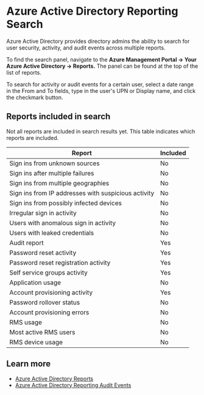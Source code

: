 <properties
	pageTitle="Azure Active Directory Reporting Search"
	description="How to search your Azure Active Directory's security, activity and audit reports"
	services="active-directory"
	documentationCenter=""
	authors="kenhoff"
	manager="mbaldwin"
	editor=""/>

<tags
	ms.service="active-directory"
	ms.date="09/29/2015"
	wacn.date=""/>

# Azure Active Directory Reporting Search

Azure Active Directory provides directory admins the ability to search for user security, activity, and audit events across multiple reports.

To find the search panel, navigate to the **Azure Management Portal -> Your Azure Active Directory -> Reports.** The panel can be found at the top of the list of reports.

To search for activity or audit events for a certain user, select a date range in the From and To fields, type in the user's UPN or Display name, and click the checkmark button.

## Reports included in search

Not all reports are included in search results yet. This table indicates which reports are included.

<!-- deleted by customization
Report                                              | Included
--------------------------------------------------- | --------
Sign ins from unknown sources                       | No
Sign ins after multiple failures                    | No
Sign ins from multiple geographies                  | No
Sign ins from IP addresses with suspicious activity | No
Sign ins from possibly infected devices             | No
Irregular sign in activity                          | No
Users with anomalous sign in activity               | No
Users with leaked credentials                       | No
Audit report                                        | Yes
Password reset activity                             | Yes
Password reset registration activity                | Yes
Self service groups activity                        | Yes
Application usage                                   | No
Account provisioning activity                       | Yes
Password rollover status                            | No
Account provisioning errors                         | No
RMS usage                                           | No
Most active RMS users                               | No
RMS device usage                                    | No

-->
<!-- keep by customization: begin -->
|	Report											  	|	Included			|
|	------												|	--------			|
|	Sign ins from unknown sources						|	No 					|
|	Sign ins after multiple failures					|	No 					|
|	Sign ins from multiple geographies					|	No 					|
|	Sign ins from IP addresses with suspicious activity	|	No 					|
|	Sign ins from possibly infected devices				|	No 					|
|	Irregular sign in activity							|	No 					|
|	Users with anomalous sign in activity				|	No 					|
|	Users with leaked credentials						|	No 					|
|	Audit report										|	Yes					|
|	Password reset activity								|	Yes					|
|	Password reset registration activity				|	Yes					|
|	Self service groups activity						|	Yes					|
|	Application usage									|	No 					|
|	Account provisioning activity						|	Yes					|
|	Password rollover status							|	No 					|
|	Account provisioning errors							|	No 					|
|	RMS usage											|	No 					|
|	Most active RMS users								|	No 					|
|	RMS device usage									|	No 					|
<!-- keep by customization: end -->

## Learn more

 - [Azure Active Directory Reports](/documentation/articles/active-directory-view-access-usage-reports)
 - [Azure Active Directory Reporting Audit Events](/documentation/articles/active-directory-reporting-audit-events)
